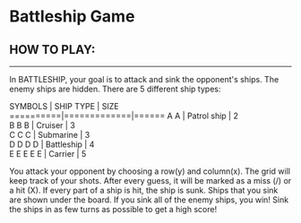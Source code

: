 # Battleship Game

## HOW TO PLAY:
------------------------
In BATTLESHIP, your goal is to attack and sink the opponent's ships.
The enemy ships are hidden. There are 5 different ship types:

 SYMBOLS  |  SHIP TYPE  | SIZE  
==========|=============|======
A A       | Patrol ship | 2     
B B B     | Cruiser     | 3     
C C C     | Submarine   | 3     
D D D D   | Battleship  | 4     
E E E E E | Carrier     | 5     
 
You attack your opponent by choosing a row(y) and column(x). The grid will
keep track of your shots. After every guess, it will be marked as a miss (/)
or a hit (X). If every part of a ship is hit, the ship is sunk. Ships that you
sink are shown under the board. If you sink all of the enemy ships, you win!
Sink the ships in as few turns as possible to get a high score!
